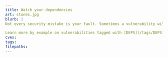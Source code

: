 ```yaml
---
title: Watch your dependencies
art: stones.jpg
blurb: |
Not every security mistake is your fault. Sometimes a vulnerability will arise in a library that you depend upon. Does it affect you? Will you work around it? How will you know?

Learn more by example on vulnerabilities tagged with [DEPS](/tags/DEPS) files has changed.
cves:
tags:
filepaths:
---
```


